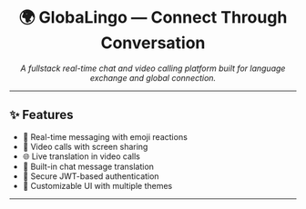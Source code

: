 <h1 align="center">🌍 GlobaLingo — Connect Through Conversation</h1>

<p align="center">
  <em>A fullstack real-time chat and video calling platform built for language exchange and global connection.</em>
</p>

<!-- [!WEBSITE](frontend/public/GlobaLingo-img.png) -->

---

## ✨ Features

- 💬 Real-time messaging with emoji reactions  
- 🎥 Video calls with screen sharing  
- 🌐 Live translation in video calls  
- 📝 Built-in chat message translation  
- 🔐 Secure JWT-based authentication  
- 🎨 Customizable UI with multiple themes  

---

